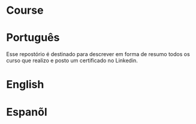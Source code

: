 # Course

# Português

Esse repostório é destinado para descrever em forma de resumo todos os curso que realizo e posto um certificado no Linkedin.


# English 



# Espanõl 






